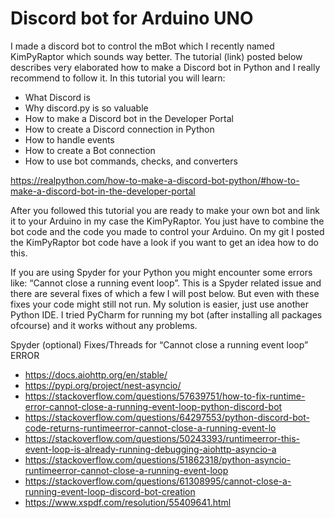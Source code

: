 # Discord bot for Arduino UNO

I made a discord bot to control the mBot which I recently named KimPyRaptor which sounds way better. The tutorial (link) posted below describes very elaborated how to make a Discord bot in Python and I really recommend to follow it. In this tutorial you will learn:
- What Discord is
- Why discord.py is so valuable
- How to make a Discord bot in the Developer Portal
- How to create a Discord connection in Python
- How to handle events
- How to create a Bot connection
- How to use bot commands, checks, and converters

https://realpython.com/how-to-make-a-discord-bot-python/#how-to-make-a-discord-bot-in-the-developer-portal 

After you followed this tutorial you are ready to make your own bot and link it to your Arduino in my case the KimPyRaptor. You just have to combine the bot code and the code you made to control your Arduino. On my git I posted the KimPyRaptor bot code have a look if you want to get an idea how to do this. 

If you are using Spyder for your Python you might encounter some errors like: “Cannot close a running event loop”. This is a Spyder related issue and there are several fixes of which a few I will post below. But even with these fixes your code might still not run. My solution is easier, just use another Python IDE. I tried PyCharm for running my bot (after installing all packages ofcourse) and it works without any problems.
 
Spyder (optional) Fixes/Threads for “Cannot close a running event loop” ERROR

- https://docs.aiohttp.org/en/stable/ 
- https://pypi.org/project/nest-asyncio/
- https://stackoverflow.com/questions/57639751/how-to-fix-runtime-error-cannot-close-a-running-event-loop-python-discord-bot 
- https://stackoverflow.com/questions/64297553/python-discord-bot-code-returns-runtimeerror-cannot-close-a-running-event-lo 
- https://stackoverflow.com/questions/50243393/runtimeerror-this-event-loop-is-already-running-debugging-aiohttp-asyncio-a 
- https://stackoverflow.com/questions/51862318/python-asyncio-runtimeerror-cannot-close-a-running-event-loop 
- https://stackoverflow.com/questions/61308995/cannot-close-a-running-event-loop-discord-bot-creation 
- https://www.xspdf.com/resolution/55409641.html 
